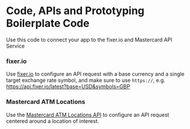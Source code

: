 # Code, APIs and Prototyping Boilerplate Code

Use this code to connect your app to the fixer.io and Mastercard API Service

### fixer.io

Use [fixer.io](http://fixer.io/) to configure an API request with a base currency and a single target exchange rate symbol, and make sure to use `https://`, e.g. https://api.fixer.io/latest?base=USD&symbols=GBP

### Mastercard ATM Locations

Use the [Mastercard ATM Locations API](https://mastercard-locations.herokuapp.com/) to configure an API request centered around a location of interest.